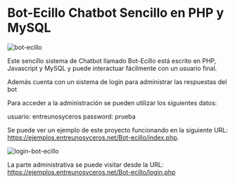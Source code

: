 # Bot-Ecillo Chatbot Sencillo en PHP y MySQL

![bot-ecillo](https://user-images.githubusercontent.com/6242827/209705267-2a42e865-3b5f-4590-afc6-1776d5e63a12.png)

Este sencillo sistema de Chatbot llamado Bot-Ecillo está escrito en PHP, Javascript y MySQL y puede interactuar fácilmente con un usuario final.

Además cuenta con un sistema de login para administrar las respuestas del bot

Para acceder a la administración se pueden utilizar los siguientes datos:

usuario: entreunosyceros
password: prueba

Se puede ver un ejemplo de este proyecto funcionando en la siguiente URL: https://ejemplos.entreunosyceros.net/Bot-ecillo/index.php.

![login-bot-ecillo](https://user-images.githubusercontent.com/6242827/209705360-88898aa6-2e50-4dc2-a91a-3bcda1a5c18d.png)

La parte administrativa se puede visitar desde la URL: https://ejemplos.entreunosyceros.net/Bot-ecillo/login.php
